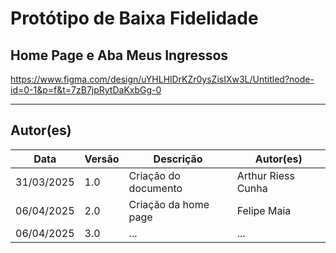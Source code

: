 # Protótipo de Baixa Fidelidade

## Home Page e Aba Meus Ingressos

https://www.figma.com/design/uYHLHlDrKZr0ysZisIXw3L/Untitled?node-id=0-1&p=f&t=7zB7jpRytDaKxbGg-0

---

## Autor(es)
| Data | Versão | Descrição | Autor(es) |
| -- | -- | -- | -- |
| 31/03/2025 | 1.0 | Criação do documento | Arthur Riess Cunha |
| 06/04/2025 | 2.0 | Criação da home page | Felipe Maia|
| 06/04/2025 | 3.0 | ... | ...|
